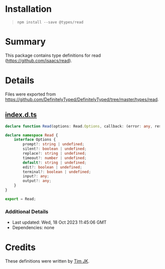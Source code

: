 # Installation
> `npm install --save @types/read`

# Summary
This package contains type definitions for read (https://github.com/isaacs/read).

# Details
Files were exported from https://github.com/DefinitelyTyped/DefinitelyTyped/tree/master/types/read.
## [index.d.ts](https://github.com/DefinitelyTyped/DefinitelyTyped/tree/master/types/read/index.d.ts)
````ts
declare function Read(options: Read.Options, callback: (error: any, result: string, isDefault: boolean) => any): void;

declare namespace Read {
    interface Options {
        prompt?: string | undefined;
        silent?: boolean | undefined;
        replace?: string | undefined;
        timeout?: number | undefined;
        default?: string | undefined;
        edit?: boolean | undefined;
        terminal?: boolean | undefined;
        input?: any;
        output?: any;
    }
}

export = Read;

````

### Additional Details
 * Last updated: Wed, 18 Oct 2023 11:45:06 GMT
 * Dependencies: none

# Credits
These definitions were written by [Tim JK](https://github.com/timjk).
